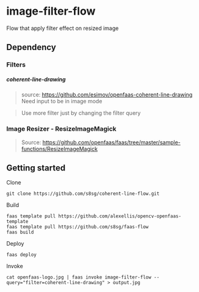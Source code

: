 # image-filter-flow
Flow that apply filter effect on resized image

## Dependency
### Filters
##### coherent-line-drawing
> source: https://github.com/esimov/openfaas-coherent-line-drawing       
Need input to be in image mode
    
    
> Use more filter just by changing the filter query

### Image Resizer - ResizeImageMagick
> Source: https://github.com/openfaas/faas/tree/master/sample-functions/ResizeImageMagick   


## Getting started 
Clone
```
git clone https://github.com/s8sg/coherent-line-flow.git
```
Build 
```
faas template pull https://github.com/alexellis/opencv-openfaas-template
faas template pull https://github.com/s8sg/faas-flow 
faas build
```
Deploy
```
faas deploy
```
Invoke
```
cat openfaas-logo.jpg | faas invoke image-filter-flow --query="filter=coherent-line-drawing" > output.jpg
```
